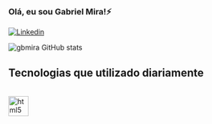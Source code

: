 ### Olá, eu sou Gabriel Mira!⚡

[![Linkedin](https://img.shields.io/badge/LinkedIn-0077B5?style=for-the-badge&logo=linkedin&logoColor=white)](https://www.linkedin.com/in/gabriel-mira-soares-santos-86b898216)

![gbmira GitHub stats](https://github-readme-stats.vercel.app/api?username=gbmira&show_icons=true&theme=dracula)

## Tecnologias que utilizado diariamente

<div style="display: inline_block"><br/>
  <img align="center" alt="html5" heigh="30" width="40" src="https://cdn.jsdelivr.net/gh/devicons/devicon/icons/html5/html5-plain-wordmark.svg" />
</div>
